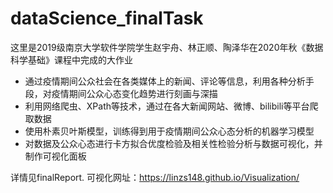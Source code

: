 # dataScience_finalTask

这里是2019级南京大学软件学院学生赵宇舟、林正顺、陶泽华在2020年秋《数据科学基础》课程中完成的大作业
- 通过疫情期间公众社会在各类媒体上的新闻、评论等信息，利用各种分析手段，对疫情期间公众心态变化趋势进行刻画与深描
- 利用网络爬虫、XPath等技术，通过在各大新闻网站、微博、bilibili等平台爬取数据
- 使用朴素贝叶斯模型，训练得到用于疫情期间公众心态分析的机器学习模型
- 对数据及公众心态进行卡方拟合优度检验及相关性检验分析与数据可视化，并制作可视化面板

详情见finalReport.
可视化网址：https://linzs148.github.io/Visualization/
